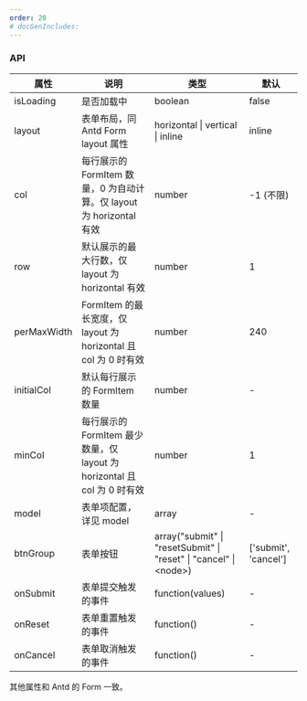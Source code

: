 ```yaml
---
order: 20
# docGenIncludes:
---
```


### API

| 属性 | 说明 | 类型 | 默认 |
| -------- | -------- | -------- | -------- |
| isLoading | 是否加载中 | boolean | false |
| layout | 表单布局，同 Antd Form layout 属性 | horizontal \| vertical \| inline | inline |
| col | 每行展示的 FormItem 数量，0 为自动计算。仅 layout 为 horizontal 有效 | number | -1 (不限) |
| row | 默认展示的最大行数，仅 layout 为 horizontal 有效 | number | 1 |
| perMaxWidth | FormItem 的最长宽度，仅 layout 为 horizontal 且 col 为 0 时有效 | number | 240 |
| initialCol | 默认每行展示的 FormItem 数量  | number | - |
| minCol | 每行展示的 FormItem 最少数量，仅 layout 为 horizontal 且 col 为 0 时有效 | number | 1 |
| model | 表单项配置，详见 model | array | - |
| btnGroup | 表单按钮 | array("submit" \| "resetSubmit" \| "reset" \| "cancel" \| \<node\>) | ['submit', 'cancel'] |
| onSubmit | 表单提交触发的事件 | function(values) | - |
| onReset | 表单重置触发的事件 | function() | - |
| onCancel | 表单取消触发的事件 | function() | - |

其他属性和 Antd 的 Form 一致。

